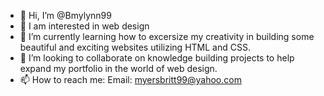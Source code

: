 - 👋 Hi, I’m @Bmylynn99
- 👀 I am interested in web design 
- 🌱 I’m currently learning how to excersize my creativity in building some beautiful and exciting websites utilizing HTML and CSS. 
- 💞️ I’m looking to collaborate on knowledge building projects to help expand my portfolio in the world of web design.
- 📫 How to reach me: Email: myersbritt99@yahoo.com

<!---
Bmylynn99/Bmylynn99 is a ✨ special ✨ repository because its `README.md` (this file) appears on your GitHub profile.
You can click the Preview link to take a look at your changes.
--->
